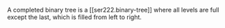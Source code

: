 
A completed binary tree is a [[ser222.binary-tree]] where all levels are full except the last, which is filled from left to right.